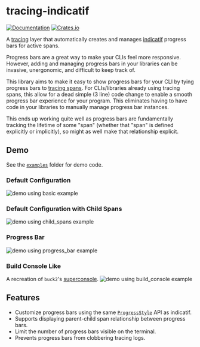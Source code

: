 # tracing-indicatif
[![Documentation](https://docs.rs/tracing-indicatif/badge.svg)](https://docs.rs/tracing-indicatif/)
[![Crates.io](https://img.shields.io/crates/v/tracing-indicatif.svg)](https://crates.io/crates/tracing-indicatif)

A [tracing](https://docs.rs/tracing/latest/tracing/) layer that automatically creates and manages [indicatif](https://docs.rs/indicatif/latest/indicatif/index.html) progress bars for active spans.

Progress bars are a great way to make your CLIs feel more responsive. However,
adding and managing progress bars in your libraries can be invasive, unergonomic,
and difficult to keep track of.

This library aims to make it easy to show progress bars for your CLI by tying
progress bars to [tracing spans](https://docs.rs/tracing/latest/tracing/#spans).
For CLIs/libraries already using tracing spans, this allow for a dead simple (3
line) code change to enable a smooth progress bar experience for your program.
This eliminates having to have code in your libraries to manually manage
progress bar instances.

This ends up working quite well as progress bars are fundamentally tracking the
lifetime of some "span" (whether that "span" is defined explicitly or implicitly),
so might as well make that relationship explicit.

## Demo
See the [`examples`](https://github.com/emersonford/tracing-indicatif/tree/main/examples)
folder for demo code.

### Default Configuration
![demo using basic example](basic.gif)

### Default Configuration with Child Spans
![demo using child_spans example](child_spans.gif)

### Progress Bar
![demo using progress_bar example](progress_bar.gif)

### Build Console Like
A recreation of `buck2`'s [superconsole](https://github.com/facebookincubator/superconsole).
![demo using build_console example](build_console.gif)

## Features
* Customize progress bars using the same [`ProgressStyle`](https://docs.rs/indicatif/latest/indicatif/style/struct.ProgressStyle.html#method.template)
  API as indicatif.
* Supports displaying parent-child span relationship between progress bars.
* Limit the number of progress bars visible on the terminal.
* Prevents progress bars from clobbering tracing logs.
